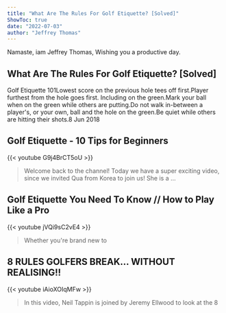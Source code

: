 ```yaml
---
title: "What Are The Rules For Golf Etiquette? [Solved]"
ShowToc: true 
date: "2022-07-03"
author: "Jeffrey Thomas" 
---
```


Namaste, iam Jeffrey Thomas, Wishing you a productive day.
## What Are The Rules For Golf Etiquette? [Solved]
Golf Etiquette 101Lowest score on the previous hole tees off first.Player furthest from the hole goes first. Including on the green.Mark your ball when on the green while others are putting.Do not walk in-between a player's, or your own, ball and the hole on the green.Be quiet while others are hitting their shots.8 Jun 2018

## Golf Etiquette - 10 Tips for Beginners
{{< youtube G9j4BrCT5oU >}}
>Welcome back to the channel! Today we have a super exciting video, since we invited Qua from Korea to join us! She is a ...

## Golf Etiquette You Need To Know // How to Play Like a Pro
{{< youtube jVQi9sC2vE4 >}}
>Whether you're brand new to 

## 8 RULES GOLFERS BREAK... WITHOUT REALISING!!
{{< youtube iAioXOIqMFw >}}
>In this video, Neil Tappin is joined by Jeremy Ellwood to look at the 8 

